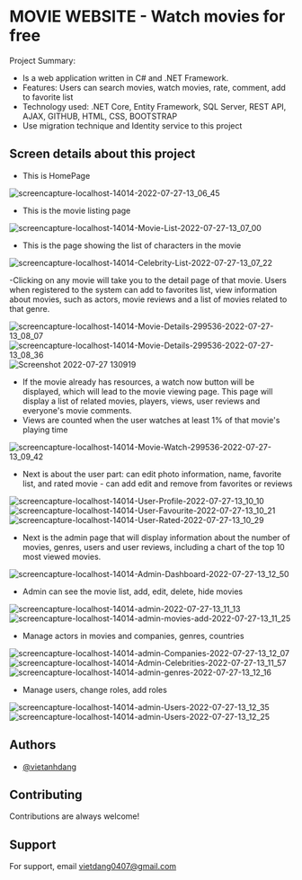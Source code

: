 
# MOVIE WEBSITE - Watch movies for free

Project Summary: 

- Is a web application written in C# and .NET Framework.
- Features: Users can search movies, watch movies, rate, comment, add to favorite list
- Technology used: .NET Core, Entity Framework, SQL Server, REST API, AJAX, GITHUB, HTML, CSS, BOOTSTRAP
- Use migration technique and Identity service to this project

## Screen details about this project

- This is HomePage

![screencapture-localhost-14014-2022-07-27-13_06_45](https://user-images.githubusercontent.com/40699842/181174543-37ca833b-2328-44ab-8d75-e02e81f219c6.png)

- This is the movie listing page

![screencapture-localhost-14014-Movie-List-2022-07-27-13_07_00](https://user-images.githubusercontent.com/40699842/181174744-022eb2cd-15b0-4508-8003-9c909ef26ba8.png)

- This is the page showing the list of characters in the movie

![screencapture-localhost-14014-Celebrity-List-2022-07-27-13_07_22](https://user-images.githubusercontent.com/40699842/181174830-40ff7ecb-71db-4d61-b63f-9c00f64e0e73.png)

-Clicking on any movie will take you to the detail page of that movie. Users when registered to the system can add to favorites list, view information about movies, such as actors, movie reviews and a list of movies related to that genre.

![screencapture-localhost-14014-Movie-Details-299536-2022-07-27-13_08_07](https://user-images.githubusercontent.com/40699842/181175054-8f035934-7b44-4b3d-aa66-4be010224274.png)
![screencapture-localhost-14014-Movie-Details-299536-2022-07-27-13_08_36](https://user-images.githubusercontent.com/40699842/181175062-23a0a379-394e-47a2-b6f6-3e823a839d1b.png)
![Screenshot 2022-07-27 130919](https://user-images.githubusercontent.com/40699842/181175070-1810d28f-f940-4748-9d69-d69748dd0fd3.png)

- If the movie already has resources, a watch now button will be displayed, which will lead to the movie viewing page. This page will display a list of related movies, players, views, user reviews and everyone's movie comments.
- Views are counted when the user watches at least 1% of that movie's playing time

![screencapture-localhost-14014-Movie-Watch-299536-2022-07-27-13_09_42](https://user-images.githubusercontent.com/40699842/181175443-65a11a3b-c75a-4b28-8a44-9ed48073854e.png)

- Next is about the user part: can edit photo information, name, favorite list, and rated movie - can add edit and remove from favorites or reviews

![screencapture-localhost-14014-User-Profile-2022-07-27-13_10_10](https://user-images.githubusercontent.com/40699842/181175618-f7a5ca11-569b-4c98-b311-7352f8106dec.png)
![screencapture-localhost-14014-User-Favourite-2022-07-27-13_10_21](https://user-images.githubusercontent.com/40699842/181175629-a4807b61-0a33-4d92-8f2c-4952fe76aab1.png)
![screencapture-localhost-14014-User-Rated-2022-07-27-13_10_29](https://user-images.githubusercontent.com/40699842/181175639-c3f0baa1-e3c9-44f9-b384-f71bcf998b09.png)

- Next is the admin page that will display information about the number of movies, genres, users and user reviews, including a chart of the top 10 most viewed movies.

![screencapture-localhost-14014-Admin-Dashboard-2022-07-27-13_12_50](https://user-images.githubusercontent.com/40699842/181175880-78617074-afb1-469e-a789-506fbd6c999e.png)

- Admin can see the movie list, add, edit, delete, hide movies

![screencapture-localhost-14014-admin-2022-07-27-13_11_13](https://user-images.githubusercontent.com/40699842/181175968-0cb3a654-34b4-4bc8-af71-10eb2bab6a15.png)
![screencapture-localhost-14014-admin-movies-add-2022-07-27-13_11_25](https://user-images.githubusercontent.com/40699842/181175981-8c0ac8fb-3e50-4e51-b807-b9c8213ecd52.png)

- Manage actors in movies and companies, genres, countries

![screencapture-localhost-14014-admin-Companies-2022-07-27-13_12_07](https://user-images.githubusercontent.com/40699842/181176226-67e3e186-9a91-463f-8104-df158733bfe0.png)
![screencapture-localhost-14014-Admin-Celebrities-2022-07-27-13_11_57](https://user-images.githubusercontent.com/40699842/181176234-8de6e617-9d15-4ea9-801b-8a445742d106.png)
![screencapture-localhost-14014-admin-genres-2022-07-27-13_12_16](https://user-images.githubusercontent.com/40699842/181176240-2bf1190c-3489-4098-8c8b-bcba2073aa80.png)

- Manage users, change roles, add roles

![screencapture-localhost-14014-admin-Users-2022-07-27-13_12_35](https://user-images.githubusercontent.com/40699842/181176349-ac4b6fe9-b749-4ac7-82d9-b4fdc25cf86f.png)
![screencapture-localhost-14014-admin-Users-2022-07-27-13_12_25](https://user-images.githubusercontent.com/40699842/181176360-d0ce59bc-fd8b-4be3-95da-b8fc97144d8a.png)

## Authors

- [@vietanhdang](https://github.com/vietanhdang)
## Contributing

Contributions are always welcome! 
## Support

For support, email vietdang0407@gmail.com

